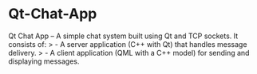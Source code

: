 # Qt-Chat-App
Qt Chat App – A simple chat system built using Qt and TCP sockets. It consists of: > - A server application (C++ with Qt) that handles message delivery. > - A client application (QML with a C++ model) for sending and displaying messages.
